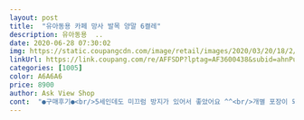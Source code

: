 ```yaml
---
layout: post 
title:  "유아동용 카페 망사 발목 양말 6켤레" 
description: 유아동용  ..
date: 2020-06-28 07:30:02 
img: https://static.coupangcdn.com/image/retail/images/2020/03/20/18/2/2a842d5f-3998-4286-afc3-db2f94bec798.jpg 
linkUrl: https://link.coupang.com/re/AFFSDP?lptag=AF3600438&subid=ahnPublicAsk&pageKey=1417781507&itemId=2451601688&vendorItemId=70445244717&traceid=V0-113-b46ea2299abdadfc 
categories: [1005] 
color: A6A6A6 
price: 8900 
author: Ask View Shop 
cont:  "●구매후기●<br/>5세인데도 미끄럼 방지가 있어서 좋았어요 ^^<br/>개별 포장이 되어있어서 선물로도 가능하겠네요<br/>기대보다 색상이 더 화사하니 예쁘고 재질도 좋네요<br/>많이 줄면 한치수 더 큰걸로 주문하려고 맘먹고 있어요 ^^<br/>살짝 큰듯하지만 건조기 들어갔다나오면 줄어들것 같아요<br/>상품은 좋은것 같은데 양말 안쪽 실밥처리가 아쉽네요.<br/> 양말이 프린지룩도 아니고 안에 실이 길게 있어요.<br/> 라이터로 정리하려다 다 태울것 같고, 자르자니 올이 풀리면 어쩌나 걱정이네요.<br/><br/>신발 160신는 남아에게 잘맞아요<br/>신발 190 주로 신고 200도 신어서 5호 샀는데 사이즈 여유있게 잘 맞아요 운동화 위로 흰색이 보이는 것이 가장 깔끔한데 양말 바닥까지 흰색은 애벌빨래가 부담스러워서 그나마 색상이 들어간 것으로 샀어요<br/>여름에 신기 좋은 양말이에요.<br/><br/>한국 제조라서 더 마음에 듭니다<br/>" 
---
```


